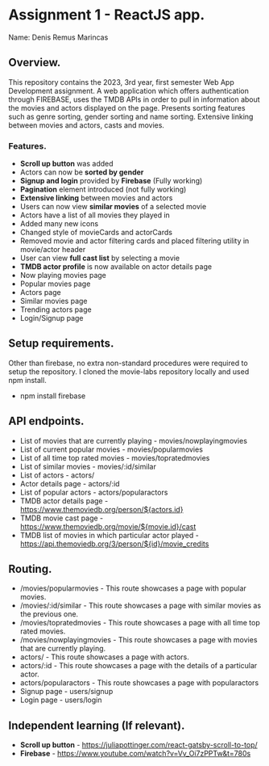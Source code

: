 # Assignment 1 - ReactJS app.

Name: Denis Remus Marincas

## Overview.

This repository contains the 2023, 3rd year, first semester Web App Development assignment. A web application which offers authentication through FIREBASE, uses the TMDB APIs in order to pull in information about the movies and actors displayed on the page. Presents sorting features such as genre sorting, gender sorting and name sorting. Extensive linking between movies and actors, casts and movies.

### Features.

+ __Scroll up button__ was added
+ Actors can now be __sorted by gender__
+ __Signup and login__ provided by __Firebase__ (Fully working)
+ __Pagination__ element introduced (not fully working)
+ __Extensive linking__ between movies and actors
+ Users can now view __similar movies__ of a selected movie
+ Actors have a list of all movies they played in
+ Added many new icons
+ Changed style of movieCards and actorCards
+ Removed movie and actor filtering cards and placed filtering utility in movie/actor header
+ User can view __full cast list__ by selecting a movie
+ __TMDB actor profile__ is now available on actor details page
+ Now playing movies page
+ Popular movies page
+ Actors page
+ Similar movies page
+ Trending actors page
+ Login/Signup page 

## Setup requirements.

Other than firebase, no extra non-standard procedures were required to setup the repository. I cloned the movie-labs repository locally and used npm install.
+ npm install firebase

## API endpoints.

+ List of movies that are currently playing - movies/nowplayingmovies 
+ List of current popular movies - movies/popularmovies
+ List of all time top rated movies - movies/topratedmovies
+ List of similar movies - movies/:id/similar
+ List of actors - actors/
+ Actor details page - actors/:id
+ List of popular actors - actors/popularactors
+ TMDB actor details page - https://www.themoviedb.org/person/${actors.id}
+ TMDB movie cast page - https://www.themoviedb.org/movie/${movie.id}/cast
+ TMDB list of movies in which particular actor played - https://api.themoviedb.org/3/person/${id}/movie_credits

## Routing.

+ /movies/popularmovies - This route showcases a page with popular movies.
+ /movies/:id/similar - This route showcases a page with similar movies as the previous one.
+ /movies/topratedmovies - This route showcases a page with all time top rated movies.
+ /movies/nowplayingmovies - This route showcases a page with movies that are currently playing.
+ actors/ - This route showcases a page with actors.
+ actors/:id - This route showcases a page with the details of a particular actor.
+ actors/popularactors - This route showcases a page with popularactors 
+ Signup page - users/signup
+ Login page - users/login

## Independent learning (If relevant).

+ __Scroll up button__ - https://juliapottinger.com/react-gatsby-scroll-to-top/
+ __Firebase__ - https://www.youtube.com/watch?v=Vv_Oi7zPPTw&t=780s
